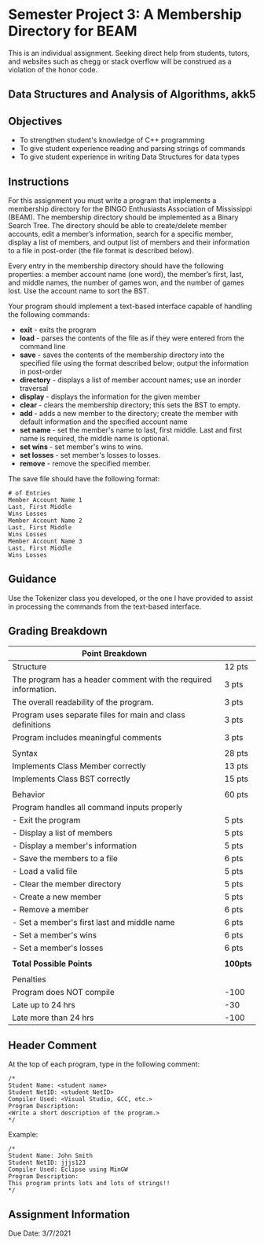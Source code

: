 # Semester Project 3: A Membership Directory for BEAM

This is an individual assignment. Seeking direct help from students, tutors, and websites such as chegg or stack overflow will be construed as a violation of the honor code.

## Data Structures and Analysis of Algorithms, akk5

## Objectives

- To strengthen student's knowledge of C++ programming
- To give student experience reading and parsing strings of commands
- To give student experience in writing Data Structures for data types

## Instructions

For this assignment you must write a program that implements a membership directory for the BINGO Enthusiasts Association of Mississippi (BEAM). The membership directory should be implemented as a Binary Search Tree. The directory should be able to create/delete member accounts, edit a member’s information, search for a specific member, display a list of members, and output list of members and their information to a file in post-order (the file format is described below).

Every entry in the membership directory should have the following properties: a member account name (one word), the member’s first, last, and middle names, the number of games won, and the number of games lost. Use the account name to sort the BST.

Your program should implement a text-based interface capable of handling the following commands:

- **exit** - exits the program
- **load** ***<file>*** - parses the contents of the file as if they were entered from the command line
- **save** ***<file>*** - saves the contents of the membership directory into the specified file using the format described below; output the information in post-order
- **directory** - displays a list of member account names; use an inorder traversal
- **display <member>** - displays the information for the given member
- **clear** - clears the membership directory; this sets the BST to empty.
- **add <member>** - adds a new member to the directory; create the member with default information and the specified account name
- **set <member> name <last> <first> <middle>** - set the member's name to last, first middle. Last and first name is required, the middle name is optional.
- **set <member> wins <wins>** - set member's wins to wins.
- **set <member> losses <losses>** - set member's losses to losses.
- **remove** ***<member>*** - remove the specified member.

The save file should have the following format:

    # of Entries
    Member Account Name 1
    Last, First Middle
    Wins Losses
    Member Account Name 2
    Last, First Middle
    Wins Losses
    Member Account Name 3
    Last, First Middle
    Wins Losses

## Guidance

Use the Tokenizer class you developed, or the one I have provided to assist in processing the commands from the text-based interface.

## Grading Breakdown

| Point Breakdown   |               |
|-------------------|---------------|
| Structure     |   12 pts      |
| The program has a header comment with the required information. | 3 pts |
| The overall readability of the program. | 3 pts |
| Program uses separate files for main and class definitions | 3 pts |
| Program includes meaningful comments | 3 pts |
| | |
| Syntax | 28 pts |
| Implements Class Member correctly | 13 pts |
| Implements Class BST correctly | 15 pts |
| | |
| Behavior | 60 pts |
| Program handles all command inputs properly | |
| - Exit the program | 5 pts |
| - Display a list of members | 5 pts |
| - Display a member's information | 5 pts |
| - Save the members to a file | 6 pts |
| - Load a valid file | 5 pts |
| - Clear the member directory | 5 pts |
| - Create a new member | 5 pts |
| - Remove a member | 6 pts |
| - Set a member's first last and middle name | 6 pts |
| - Set a member's wins | 6 pts |
| - Set a member's losses | 6 pts |
| | |
| **Total Possible Points** | **100pts** |
|   |   |
| Penalties |    |
| Program does NOT compile | -100 |
| Late up to 24 hrs | -30 |
| Late more than 24 hrs | -100 |

## Header Comment

At the top of each program, type in the following comment:

    /*
    Student Name: <student name>
    Student NetID: <student NetID>
    Compiler Used: <Visual Studio, GCC, etc.>
    Program Description:
    <Write a short description of the program.>
    */

Example:

    /*
    Student Name: John Smith
    Student NetID: jjjs123
    Compiler Used: Eclipse using MinGW
    Program Description:
    This program prints lots and lots of strings!!
    */

## Assignment Information

Due Date: 3/7/2021
